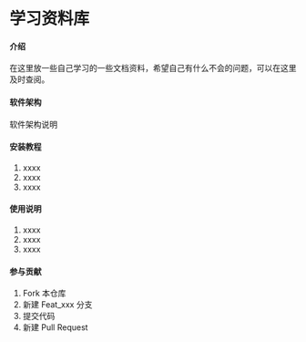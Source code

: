 # 学习资料库

#### 介绍
在这里放一些自己学习的一些文档资料，希望自己有什么不会的问题，可以在这里及时查阅。

#### 软件架构
软件架构说明


#### 安装教程

1.  xxxx
2.  xxxx
3.  xxxx

#### 使用说明

1.  xxxx
2.  xxxx
3.  xxxx

#### 参与贡献

1.  Fork 本仓库
2.  新建 Feat_xxx 分支
3.  提交代码
4.  新建 Pull Request
